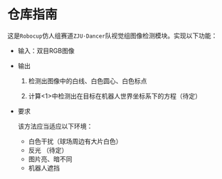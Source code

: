 # 仓库指南

这是`Robocup`仿人组赛道`ZJU·Dancer`队视觉组图像检测模块。实现以下功能：

- 输入：双目RGB图像

- 输出

  1. 检测出图像中的白线、白色圆心、白色标点

  2. 计算<1>中检测出在目标在机器人世界坐标系下的方程（待定）

- 要求

  该方法应当适应以下环境：

  - 白色干扰（球场周边有大片白色）
  - 反光 （待定）
  - 图片亮、暗不同 
  - 机器人遮挡

  